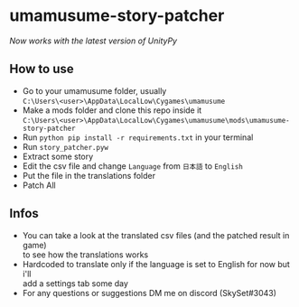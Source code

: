 # umamusume-story-patcher

*Now works with the latest version of UnityPy*

## How to use

* Go to your umamusume folder, usually  
`C:\Users\<user>\AppData\LocalLow\Cygames\umamusume`
* Make a mods folder and clone this repo inside it  
`C:\Users\<user>\AppData\LocalLow\Cygames\umamusume\mods\umamusume-story-patcher`
* Run `python pip install -r requirements.txt` in your terminal
* Run `story_patcher.pyw`
* Extract some story
* Edit the csv file and change `Language` from `日本語` to `English`
* Put the file in the translations folder
* Patch All

## Infos

* You can take a look at the translated csv files (and the patched result in game)  
to see how the translations works  
* Hardcoded to translate only if the language is set to English for now but i'll  
add a settings tab some day  
* For any questions or suggestions DM me on discord (SkySet#3043)
